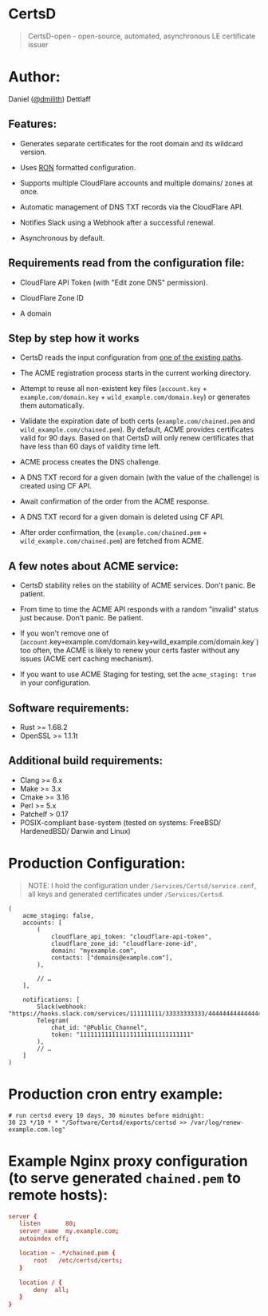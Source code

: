 # CertsD

> CertsD-open - open-source, automated, asynchronous LE certificate issuer


# Author:

Daniel ([@dmilith](https://twitter.com/dmilith)) Dettlaff



## Features:

- Generates separate certificates for the root domain and its wildcard version.

- Uses [RON](https://github.com/ron-rs/ron) formatted configuration.

- Supports multiple CloudFlare accounts and multiple domains/ zones at once.

- Automatic management of DNS TXT records via the CloudFlare API.

- Notifies Slack using a Webhook after a successful renewal.

- Asynchronous by default.



## Requirements read from the configuration file:

- CloudFlare API Token (with "Edit zone DNS" permission).

- CloudFlare Zone ID

- A domain



## Step by step how it works

- CertsD reads the input configuration from [one of the existing paths](https://github.com/VerKnowSys/certsd-open/blob/master/src/config.rs#L29-L32).

- The ACME registration process starts in the current working directory.

- Attempt to reuse all non-existent key files (`account.key` + `example.com/domain.key` + `wild_example.com/domain.key`) or generates them automatically.

- Validate the expiration date of both certs (`example.com/chained.pem` and `wild_example.com/chained.pem`). By default, ACME provides certificates valid for 90 days. Based on that CertsD will only renew certificates that have less than 60 days of validity time left.

- ACME process creates the DNS challenge.

- A DNS TXT record for a given domain (with the value of the challenge) is created using CF API.

- Await confirmation of the order from the ACME response.

- A DNS TXT record for a given domain is deleted using CF API.

- After order confirmation, the (`example.com/chained.pem` + `wild_example.com/chained.pem`) are fetched from ACME.



## A few notes about ACME service:

- CertsD stability relies on the stability of ACME services. Don't panic. Be patient.

- From time to time the ACME API responds with a random "invalid" status just because. Don't panic. Be patient.

- If you won't remove one of (`account`.key` + `example.com/domain.key` + `wild_example.com/domain.key`) too often, the ACME is likely to renew your certs faster without any issues (ACME cert caching mechanism).

- If you want to use ACME Staging for testing, set the `acme_staging: true` in your configuration.


## Software requirements:

- Rust >= 1.68.2
- OpenSSL >= 1.1.1t



## Additional build requirements:

- Clang >= 6.x
- Make >= 3.x
- Cmake >= 3.16
- Perl >= 5.x
- Patchelf > 0.17
- POSIX-compliant base-system (tested on systems: FreeBSD/ HardenedBSD/ Darwin and Linux)



# Production Configuration:

> NOTE: I hold the configuration under `/Services/Certsd/service.conf`, all keys and generated certificates under `/Services/Certsd`.

```ron
(
    acme_staging: false,
    accounts: [
        (
            cloudflare_api_token: "cloudflare-api-token",
            cloudflare_zone_id: "cloudflare-zone-id",
            domain: "myexample.com",
            contacts: ["domains@example.com"],
        ),

        // …
    ],

    notifications: [
        Slack(webhook: "https://hooks.slack.com/services/111111111/33333333333/44444444444444444"),
        Telegram(
            chat_id: "@Public_Channel",
            token: "1111111111111111111111111111111"
        ),
        // …
    ]
)
```


# Production cron entry example:

```cron
# run certsd every 10 days, 30 minutes before midnight:
30 23 */10 * * "/Software/Certsd/exports/certsd >> /var/log/renew-example.com.log"
```


# Example Nginx proxy configuration (to serve generated `chained.pem` to remote hosts):

```conf
server {
   listen       80;
   server_name  my.example.com;
   autoindex off;

   location ~ .*/chained.pem {
       root   /etc/certsd/certs;
   }

   location / {
       deny  all;
   }
}
```
